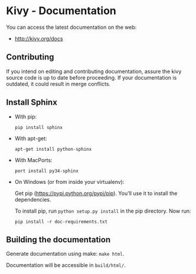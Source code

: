 Kivy - Documentation
====================

You can access the latest documentation on the web:

* http://kivy.org/docs

Contributing
------------

If you intend on editing and contributing documentation, assure the kivy source
code is up to date before proceeding. If your documentation is outdated, it
could result in merge conflicts.

Install Sphinx
--------------

- With pip:
  

  ``pip install sphinx``

- With apt-get:
    

  ``apt-get install python-sphinx``

- With MacPorts:
  

  ``port install py34-sphinx``

- On Windows (or from inside your virtualenv):

  Get pip (https://pypi.python.org/pypi/pip). You'll use it to install the dependencies.

  To install pip, run ``python setup.py install`` in the pip directory. Now run:

  ``pip install -r doc-requirements.txt``
  

Building the documentation
--------------------------

Generate documentation using make: ``make html``.

Documentation will be accessible in ``build/html/``.

